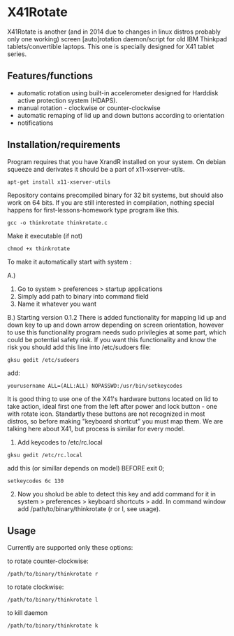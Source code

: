 X41Rotate
=========

X41Rotate is another (and in 2014 due to changes in linux distros probably only one working) screen [auto]rotation daemon/script for old IBM Thinkpad tablets/convertible laptops. 
This one is specially designed for X41 tablet series.

Features/functions
------------------

- automatic rotation using built-in accelerometer designed for Harddisk active protection system (HDAPS).
- manual rotation - clockwise or counter-clockwise
- automatic remaping of lid up and down buttons according to orientation
- notifications 

Installation/requirements
-------------------------

Program requires that you have XrandR installed on your system. On debian squeeze and derivates it should be a part of x11-xserver-utils.

```apt-get install x11-xserver-utils```

Repository contains precompiled binary for 32 bit systems, but should also work on 64 bits. If you are still interested in compilation, nothing special happens for first-lessons-homework type program like this. 

```gcc -o thinkrotate thinkrotate.c```

Make it executable (if not)

```chmod +x thinkrotate```

To make it automatically start with system :

A.) 
1. Go to system > preferences > startup applications
2. Simply add path to binary into command field
3. Name it whatever you want

B.)
Starting version 0.1.2 There is added functionality for mapping lid up and down key to up and down arrow depending on screen orientation, however to use this functionality program needs sudo privilegies at some part, which could be potential safety risk. If you want this functionality and know the risk you should add this line into /etc/sudoers file:

```gksu gedit /etc/sudoers``` 

add:

```yourusername ALL=(ALL:ALL) NOPASSWD:/usr/bin/setkeycodes```

It is good thing to use one of the X41's hardware buttons located on lid to take action, ideal first one from the left after power and lock button - one with rotate icon. Standartly these buttons are not recognized in most distros, so before making "keyboard shortcut" you must map them. We are talking here about X41, but process is similar for every model.

1. Add keycodes to /etc/rc.local

```gksu gedit /etc/rc.local``` 

add this (or simillar depends on model) BEFORE exit 0;

```setkeycodes 6c 130```

2. Now you sholud be able to detect this key and add command for it in system > preferences > keyboard shortcuts > add.
In command window add /path/to/binary/thinkrotate (r or l, see usage).  

Usage
-----

Currently are supported only these options:

to rotate counter-clockwise:

```/path/to/binary/thinkrotate r```

to rotate clockwise:

```/path/to/binary/thinkrotate l```

to kill daemon

```/path/to/binary/thinkrotate k```








